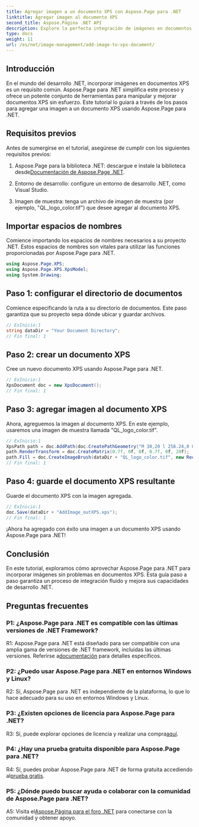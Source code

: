 ```yaml
---
title: Agregar imagen a un documento XPS con Aspose.Page para .NET
linktitle: Agregar imagen al documento XPS
second_title: Aspose.Página .NET API
description: Explore la perfecta integración de imágenes en documentos XPS con Aspose.Page para .NET. Siga nuestra guía paso a paso para disfrutar de una experiencia de desarrollo fluida.
type: docs
weight: 11
url: /es/net/image-management/add-image-to-xps-document/
---
```

## Introducción

En el mundo del desarrollo .NET, incorporar imágenes en documentos XPS es un requisito común. Aspose.Page para .NET simplifica este proceso y ofrece un potente conjunto de herramientas para manipular y mejorar documentos XPS sin esfuerzo. Este tutorial lo guiará a través de los pasos para agregar una imagen a un documento XPS usando Aspose.Page para .NET.

## Requisitos previos

Antes de sumergirse en el tutorial, asegúrese de cumplir con los siguientes requisitos previos:

1.  Aspose.Page para la biblioteca .NET: descargue e instale la biblioteca desde[Documentación de Aspose.Page .NET](https://reference.aspose.com/page/net/).

2. Entorno de desarrollo: configure un entorno de desarrollo .NET, como Visual Studio.

3. Imagen de muestra: tenga un archivo de imagen de muestra (por ejemplo, "QL_logo_color.tif") que desee agregar al documento XPS.

## Importar espacios de nombres

Comience importando los espacios de nombres necesarios a su proyecto .NET. Estos espacios de nombres son vitales para utilizar las funciones proporcionadas por Aspose.Page para .NET.

```csharp
using Aspose.Page.XPS;
using Aspose.Page.XPS.XpsModel;
using System.Drawing;
```

## Paso 1: configurar el directorio de documentos

Comience especificando la ruta a su directorio de documentos. Este paso garantiza que su proyecto sepa dónde ubicar y guardar archivos.

```csharp
// ExInicio:1
string dataDir = "Your Document Directory";
// Fin final: 1
```

## Paso 2: crear un documento XPS

Cree un nuevo documento XPS usando Aspose.Page para .NET.

```csharp
// ExInicio:1
XpsDocument doc = new XpsDocument();
// Fin final: 1
```

## Paso 3: agregar imagen al documento XPS

Ahora, agreguemos la imagen al documento XPS. En este ejemplo, usaremos una imagen de muestra llamada "QL_logo_color.tif".

```csharp
// ExInicio:1
XpsPath path = doc.AddPath(doc.CreatePathGeometry("M 30,20 l 258.24,0 0,56.64 -258.24,0 Z"));
path.RenderTransform = doc.CreateMatrix(0.7f, 0f, 0f, 0.7f, 0f, 20f);
path.Fill = doc.CreateImageBrush(dataDir + "QL_logo_color.tif", new RectangleF(0f, 0f, 258.24f, 56.64f), new RectangleF(50f, 20f, 193.68f, 42.48f));
// Fin final: 1
```

## Paso 4: guarde el documento XPS resultante

Guarde el documento XPS con la imagen agregada.

```csharp
// ExInicio:1
doc.Save(dataDir + "AddImage_outXPS.xps");
// Fin final: 1
```

¡Ahora ha agregado con éxito una imagen a un documento XPS usando Aspose.Page para .NET!

## Conclusión

En este tutorial, exploramos cómo aprovechar Aspose.Page para .NET para incorporar imágenes sin problemas en documentos XPS. Esta guía paso a paso garantiza un proceso de integración fluido y mejora sus capacidades de desarrollo .NET.

## Preguntas frecuentes

### P1: ¿Aspose.Page para .NET es compatible con las últimas versiones de .NET Framework?

 R1: Aspose.Page para .NET está diseñado para ser compatible con una amplia gama de versiones de .NET framework, incluidas las últimas versiones. Referirse a[documentación](https://reference.aspose.com/page/net/) para detalles específicos.

### P2: ¿Puedo usar Aspose.Page para .NET en entornos Windows y Linux?

R2: Sí, Aspose.Page para .NET es independiente de la plataforma, lo que lo hace adecuado para su uso en entornos Windows y Linux.

### P3: ¿Existen opciones de licencia para Aspose.Page para .NET?

 R3: Sí, puede explorar opciones de licencia y realizar una compra[aquí](https://purchase.aspose.com/buy).

### P4: ¿Hay una prueba gratuita disponible para Aspose.Page para .NET?

 R4: Sí, puedes probar Aspose.Page para .NET de forma gratuita accediendo al[prueba gratis](https://releases.aspose.com/).

### P5: ¿Dónde puedo buscar ayuda o colaborar con la comunidad de Aspose.Page para .NET?

 A5: Visita el[Aspose.Página para el foro .NET](https://forum.aspose.com/c/page/39) para conectarse con la comunidad y obtener apoyo.
